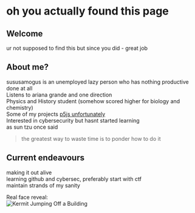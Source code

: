 # oh you actually found this page 
## Welcome 
ur not supposed to find this but since you did - great job
## About me?
sususamogus is an unemployed lazy person who has nothing productive done at all  
Listens to ariana grande and one direction  
Physics and History student (somehow scored higher for biology and chemistry)  
Some of my projects [p5js unfortunately](https://editor.p5js.org/GodlyHacker666/sketches)  
Interested in cybersecurity but hasnt started learning  
as sun tzu once said  
> the greatest way to waste time is to ponder how to do it

## Current endeavours
making it out alive  
learning github and cybersec, preferably start with ctf  
maintain strands of my sanity  

Real face reveal:  
![Kermit Jumping Off a Building](https://tenor.com/bgTVC.gif)

